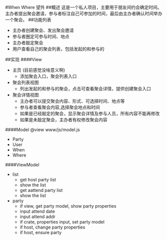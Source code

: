 #When Where 望外
##概述
这是一个私人项目，主要用于朋友间约会确定时间。主办者提出聚会邀请，参与者标注自己可参加的时间，最后由主办者确认时间举办一个聚会。
##功能列表
* 主办者创建聚会、发出聚会邀请
* 参与者圈定可参与时间、地点
* 主办者敲定聚会
* 用户查看自己的聚会列表，包括发起的和参与的

##实现
####View
* 主页 (目前感觉没啥意义啊)
	* 添加聚会入口，聚会列表入口
* 聚会列表视图
    * 列出发起的和参与的聚会，点击可查看聚会详情，提供创建聚会入口
* 聚会详情视图
    * 主办者可以提交聚会内容、形式、可选择时间、地点等
    * 参与者查看聚会内容,选择聚会地点和时间
    * 如果是已经敲定的聚会，显示聚会详情及参与人员，所有内容不能再修改
    * 如果是未敲定聚会，主办者有权修改聚会内容

####Model
@view www/js/model.js
* Party
* User
* When
* Where

####ViewModel
* list
	* get host party list
	* show the list
	* get aattend party list
	* show the list
* party
	* if view, get party model, show party properties
	* input attend date
	* input attend addr
	* if crate, properties input, set party model
	* if host, change party properties
	* if host, ensure party
